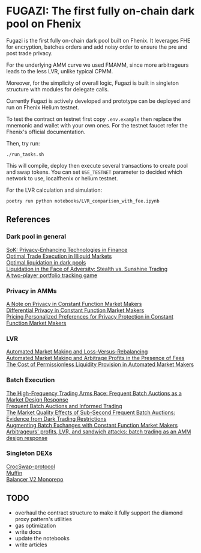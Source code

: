 # FUGAZI: The first fully on-chain dark pool on Fhenix

Fugazi is the first fully on-chain dark pool built on Fhenix. It leverages FHE for encryption, batches orders and add noisy order to ensure the pre and post trade privacy.

For the underlying AMM curve we used FMAMM, since more arbitrageurs leads to the less LVR, unlike typical CPMM.

Moreover, for the simplicity of overall logic, Fugazi is built in singleton structure with modules for delegate calls.

Currently Fugazi is actively developed and prototype can be deployed and run on Fhenix Helium testnet.

To test the contract on testnet first copy `.env.example` then replace the mnemonic and wallet with your own ones. For the testnet faucet refer the Fhenix's official documentation.

Then, try run:

```shell
./run_tasks.sh
```

This will compile, deploy then execute several transactions to create pool and swap tokens. You can set `USE_TESTNET` parameter to decided which network to use, localfhenix or helium testnet.

For the LVR calculation and simulation:

```shell
poetry run python notebooks/LVR_comparison_with_fee.ipynb
```

## References

### Dark pool in general

[SoK: Privacy-Enhancing Technologies in Finance](https://ia.cr/2023/122)\
[Optimal Trade Execution in Illiquid Markets](https://doi.org/10.48550/arXiv.0902.2516)\
[Optimal liquidation in dark pools](https://ssrn.com/abstract=2698419)\
[Liquidation in the Face of Adversity: Stealth vs. Sunshine Trading](https://dx.doi.org/10.2139/ssrn.1007014)\
[A two-player portfolio tracking game](https://doi.org/10.48550/arXiv.1911.05122)

### Privacy in AMMs

[A Note on Privacy in Constant Function Market Makers](https://doi.org/10.48550/arXiv.2103.01193)\
[Differential Privacy in Constant Function Market Makers](https://eprint.iacr.org/2021/1101)\
[Pricing Personalized Preferences for Privacy Protection in Constant Function Market Makers](https://doi.org/10.48550/arXiv.2309.14652)

### LVR

[Automated Market Making and Loss-Versus-Rebalancing](https://doi.org/10.48550/arXiv.2208.06046)\
[Automated Market Making and Arbitrage Profits in the Presence of Fees](https://doi.org/10.48550/arXiv.2305.14604)\
[The Cost of Permissionless Liquidity Provision in Automated Market Makers](https://doi.org/10.48550/arXiv.2402.18256)

### Batch Execution

[The High-Frequency Trading Arms Race: Frequent Batch Auctions as a Market Design Response](https://doi.org/10.1093/qje/qjv027)\
[Frequent Batch Auctions and Informed Trading](https://dx.doi.org/10.2139/ssrn.4065547)\
[The Market Quality Effects of Sub-Second Frequent Batch Auctions: Evidence from Dark Trading Restrictions](https://ssrn.com/abstract=4191970)\
[Augmenting Batch Exchanges with Constant Function Market Makers](https://doi.org/10.48550/arXiv.2210.04929)\
[Arbitrageurs' profits, LVR, and sandwich attacks: batch trading as an AMM design response](https://doi.org/10.48550/arXiv.2307.02074)

### Singleton DEXs

[CrocSwap-protocol](https://github.com/CrocSwap/CrocSwap-protocol.git)\
[Muffin](https://github.com/muffinfi/muffin.git)\
[Balancer V2 Monorepo](https://github.com/balancer/balancer-v2-monorepo.git)

## TODO

- overhaul the contract structure to make it fully support the diamond proxy pattern's utilities
- gas optimization
- write docs
- update the notebooks
- write articles
